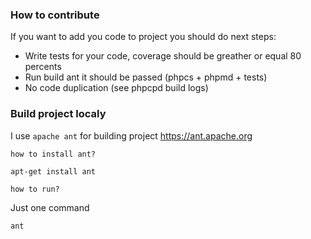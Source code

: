 ### How to contribute

If you want to add you code to project you should do next steps:
* Write tests for your code, coverage should be greather or equal 80 percents
* Run build ant it should be passed (phpcs + phpmd + tests)
* No code duplication (see phpcpd build logs)

### Build project localy
I use `apache ant` for building project https://ant.apache.org

`how to install ant?`
```bash
apt-get install ant
```

`how to run?`

Just one command
```bash
ant
```

